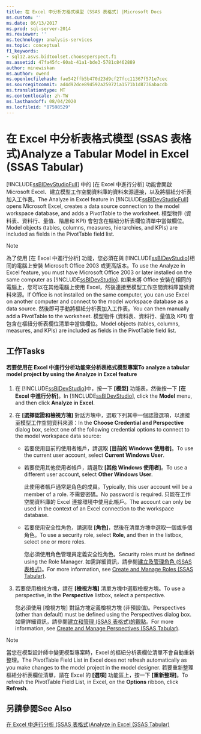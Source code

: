 ```yaml
---
title: 在 Excel 中分析方格式模型 (SSAS 表格式) |Microsoft Docs
ms.custom: ''
ms.date: 06/13/2017
ms.prod: sql-server-2014
ms.reviewer: ''
ms.technology: analysis-services
ms.topic: conceptual
f1_keywords:
- sql12.asvs.bidtoolset.chooseperspect.f1
ms.assetid: 47fa45fc-60ab-41a1-bde3-5781c8462889
author: minewiskan
ms.author: owend
ms.openlocfilehash: fae542ffb5b470d23d9cf27fcc11367f571e7cec
ms.sourcegitcommit: ad4d92dce894592a259721a1571b1d8736abacdb
ms.translationtype: MT
ms.contentlocale: zh-TW
ms.lasthandoff: 08/04/2020
ms.locfileid: "87598529"
---
```

# <a name="analyze-a-tabular-model-in-excel-ssas-tabular"></a><span data-ttu-id="77c6c-102">在 Excel 中分析表格式模型 (SSAS 表格式)</span><span class="sxs-lookup"><span data-stu-id="77c6c-102">Analyze a Tabular Model in Excel (SSAS Tabular)</span></span>
  <span data-ttu-id="77c6c-103">[!INCLUDE[ssBIDevStudioFull](../../includes/ssbidevstudiofull-md.md)] 中的 [在 Excel 中進行分析] 功能會開啟 Microsoft Excel、建立模型工作空間資料庫的資料來源連接，以及將樞紐分析表加入工作表。</span><span class="sxs-lookup"><span data-stu-id="77c6c-103">The Analyze in Excel feature in [!INCLUDE[ssBIDevStudioFull](../../includes/ssbidevstudiofull-md.md)] opens Microsoft Excel, creates a data source connection to the model workspace database, and adds a PivotTable to the worksheet.</span></span> <span data-ttu-id="77c6c-104">模型物件 (資料表、資料行、量值、階層和 KPI) 會包含在樞紐分析表欄位清單中當做欄位。</span><span class="sxs-lookup"><span data-stu-id="77c6c-104">Model objects (tables, columns, measures, hierarchies, and KPIs) are included as fields in the PivotTable field list.</span></span>  
  
> [!NOTE]  
>  <span data-ttu-id="77c6c-105">為了使用 [在 Excel 中進行分析] 功能，您必須在與 [!INCLUDE[ssBIDevStudio](../../includes/ssbidevstudio-md.md)]相同的電腦上安裝 Microsoft Office 2003 或更高版本。</span><span class="sxs-lookup"><span data-stu-id="77c6c-105">To use the Analyze in Excel feature, you must have Microsoft Office 2003 or later installed on the same computer as [!INCLUDE[ssBIDevStudio](../../includes/ssbidevstudio-md.md)].</span></span> <span data-ttu-id="77c6c-106">如果未將 Office 安裝在相同的電腦上，您可以在其他電腦上使用 Excel，然後連接至模型工作空間資料庫當做資料來源。</span><span class="sxs-lookup"><span data-stu-id="77c6c-106">If Office is not installed on the same computer, you can use Excel on another computer and connect to the model workspace database as a data source.</span></span> <span data-ttu-id="77c6c-107">然後即可手動將樞紐分析表加入工作表。</span><span class="sxs-lookup"><span data-stu-id="77c6c-107">You can then manually add a PivotTable to the worksheet.</span></span> <span data-ttu-id="77c6c-108">模型物件 (資料表、資料行、量值及 KPI) 會包含在樞紐分析表欄位清單中當做欄位。</span><span class="sxs-lookup"><span data-stu-id="77c6c-108">Model objects (tables, columns, measures, and KPIs) are included as fields in the PivotTable field list.</span></span>  
  
## <a name="tasks"></a><span data-ttu-id="77c6c-109">工作</span><span class="sxs-lookup"><span data-stu-id="77c6c-109">Tasks</span></span>  
  
#### <a name="to-analyze-a-tabular-model-project-by-using-the-analyze-in-excel-feature"></a><span data-ttu-id="77c6c-110">若要使用在 Excel 中進行分析功能來分析表格式模型專案</span><span class="sxs-lookup"><span data-stu-id="77c6c-110">To analyze a tabular model project by using the Analyze in Excel feature</span></span>  
  
1.  <span data-ttu-id="77c6c-111">在 [!INCLUDE[ssBIDevStudio](../../includes/ssbidevstudio-md.md)]中，按一下 **[模型]** 功能表，然後按一下 **[在 Excel 中進行分析]**。</span><span class="sxs-lookup"><span data-stu-id="77c6c-111">In [!INCLUDE[ssBIDevStudio](../../includes/ssbidevstudio-md.md)], click the **Model** menu, and then click **Analyze in Excel**.</span></span>  
  
2.  <span data-ttu-id="77c6c-112">在 **[選擇認證和檢視方塊]** 對話方塊中，選取下列其中一個認證選項，以連接至模型工作空間資料來源：</span><span class="sxs-lookup"><span data-stu-id="77c6c-112">In the **Choose Credential and Perspective** dialog box, select one of the following credential options to connect to the model workspace data source:</span></span>  
  
    -   <span data-ttu-id="77c6c-113">若要使用目前的使用者帳戶，請選取 **[目前的 Windows 使用者]**。</span><span class="sxs-lookup"><span data-stu-id="77c6c-113">To use the current user account, select **Current Windows User**.</span></span>  
  
    -   <span data-ttu-id="77c6c-114">若要使用其他使用者帳戶，請選取 **[其他 Windows 使用者]**。</span><span class="sxs-lookup"><span data-stu-id="77c6c-114">To use a different user account, select **Other Windows User**.</span></span>  
  
         <span data-ttu-id="77c6c-115">此使用者帳戶通常是角色的成員。</span><span class="sxs-lookup"><span data-stu-id="77c6c-115">Typically, this user account will be a member of a role.</span></span> <span data-ttu-id="77c6c-116">不需要密碼。</span><span class="sxs-lookup"><span data-stu-id="77c6c-116">No password is required.</span></span> <span data-ttu-id="77c6c-117">只能在工作空間資料庫的 Excel 連接環境中使用此帳戶。</span><span class="sxs-lookup"><span data-stu-id="77c6c-117">The account can only be used in the context of an Excel connection to the workspace database.</span></span>  
  
    -   <span data-ttu-id="77c6c-118">若要使用安全性角色，請選取 **[角色]**，然後在清單方塊中選取一個或多個角色。</span><span class="sxs-lookup"><span data-stu-id="77c6c-118">To use a security role, select **Role**, and then in the listbox, select one or more roles.</span></span>  
  
         <span data-ttu-id="77c6c-119">您必須使用角色管理員定義安全性角色。</span><span class="sxs-lookup"><span data-stu-id="77c6c-119">Security roles must be defined using the Role Manager.</span></span> <span data-ttu-id="77c6c-120">如需詳細資訊，請參閱[建立及管理角色 &#40;SSAS 表格式&#41;](roles-ssas-tabular.md)。</span><span class="sxs-lookup"><span data-stu-id="77c6c-120">For more information, see [Create and Manage Roles &#40;SSAS Tabular&#41;](roles-ssas-tabular.md).</span></span>  
  
3.  <span data-ttu-id="77c6c-121">若要使用檢視方塊，請在 **[檢視方塊]** 清單方塊中選取檢視方塊。</span><span class="sxs-lookup"><span data-stu-id="77c6c-121">To use a perspective, in the **Perspective** listbox, select a perspective.</span></span>  
  
     <span data-ttu-id="77c6c-122">您必須使用 [檢視方塊] 對話方塊定義檢視方塊 (非預設值)。</span><span class="sxs-lookup"><span data-stu-id="77c6c-122">Perspectives (other than default) must be defined using the Perspectives dialog box.</span></span> <span data-ttu-id="77c6c-123">如需詳細資訊，請參閱[建立和管理 &#40;SSAS 表格式&#41;的觀點](perspectives-ssas-tabular.md)。</span><span class="sxs-lookup"><span data-stu-id="77c6c-123">For more information, see [Create and Manage Perspectives &#40;SSAS Tabular&#41;](perspectives-ssas-tabular.md).</span></span>  
  
> [!NOTE]  
>  <span data-ttu-id="77c6c-124">當您在模型設計師中變更模型專案時，Excel 的樞紐分析表欄位清單不會自動重新整理。</span><span class="sxs-lookup"><span data-stu-id="77c6c-124">The PivotTable Field List in Excel does not refresh automatically as you make changes to the model project in the model designer.</span></span> <span data-ttu-id="77c6c-125">若要重新整理樞紐分析表欄位清單，請在 Excel 的 **[選項]** 功能區上，按一下 **[重新整理]**。</span><span class="sxs-lookup"><span data-stu-id="77c6c-125">To refresh the PivotTable Field List, in Excel, on the **Options** ribbon, click **Refresh**.</span></span>  
  
## <a name="see-also"></a><span data-ttu-id="77c6c-126">另請參閱</span><span class="sxs-lookup"><span data-stu-id="77c6c-126">See Also</span></span>  
 [<span data-ttu-id="77c6c-127">在 Excel 中進行分析 &#40;SSAS 表格式&#41;</span><span class="sxs-lookup"><span data-stu-id="77c6c-127">Analyze in Excel &#40;SSAS Tabular&#41;</span></span>](analyze-in-excel-ssas-tabular.md)  
  
  

